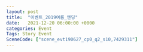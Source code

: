 ```yaml
---
layout: post
title:  "이벤트_2019여름_엔딩"
date:   2021-12-20 06:00:00 +0000
categories: Event
Tags: Story Event
SceneCode: ["scene_evt190627_cp0_q2_s10,7429311"]
---
```

